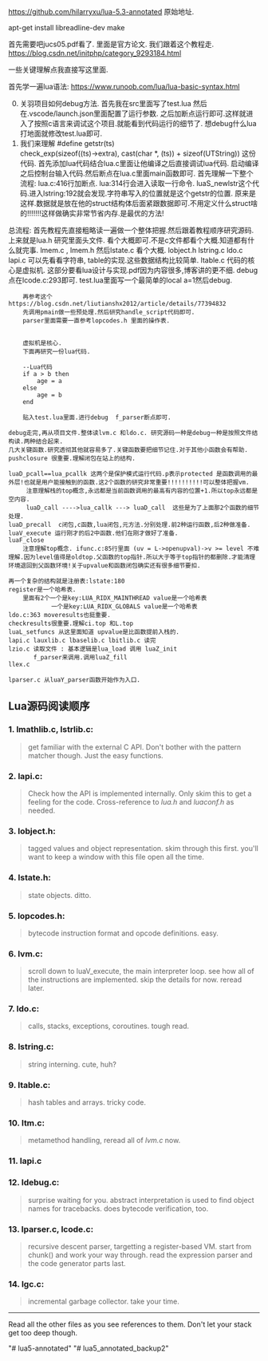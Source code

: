 https://github.com/hilarryxu/lua-5.3-annotated 原始地址.

 apt-get install libreadline-dev 
 make


首先需要吧jucs05.pdf看了. 里面是官方论文.
我们跟着这个教程走.
https://blog.csdn.net/initphp/category_9293184.html




一些关键理解点我直接写这里面.

首先学一遍lua语法:
https://www.runoob.com/lua/lua-basic-syntax.html


0. 关羽项目如何debug方法.
    首先我在src里面写了test.lua
    然后在.vscode/launch.json里面配置了运行参数.
    之后加断点运行即可.这样就进入了按照c语言来调试这个项目.就能看到代码运行的细节了.
    想debug什么lua打地面就修改test.lua即可.
1. 我们来理解 #define getstr(ts) \
    check_exp(sizeof((ts)->extra), cast(char *, (ts)) + sizeof(UTString)) 这份代码.
    首先添加lua代码结合lua.c里面让他编译之后直接调试lua代码. 
    启动编译之后控制台输入代码.然后断点在lua.c里面main函数即可.
    首先理解一下整个流程:
    lua.c:416行加断点. lua:314行会进入读取一行命令.
    luaS_newlstr这个代码.进入lstring:192就会发现.字符串写入的位置就是这个getstr的位置.
    原来是这样.数据就是放在他的struct结构体后面紧跟数据即可.不用定义什么struct啥的!!!!!!!这样做确实非常节省内存.是最优的方法!





总流程:
    首先教程先直接粗略读一遍做一个整体把握.然后跟着教程顺序研究源码.
    上来就是lua.h 研究里面头文件. 看个大概即可.不是c文件都看个大概.知道都有什么就完事.
    lmem.c   , lmem.h
    然后lstate.c 看个大概.
    lobject.h
    lstring.c
    ldo.c   lapi.c 可以先看看字符串, table的实现.这些数据结构比较简单.
    ltable.c
    代码的核心是虚拟机.
        这部分要看lua设计与实现.pdf因为内容很多,博客讲的更不细.
        debug点在lcode.c:293即可. test.lua里面写一个最简单的local a=1然后debug.

        再参考这个https://blog.csdn.net/liutianshx2012/article/details/77394832
        先调用pmain做一些预处理.然后研究handle_script代码即可.
        parser里面需要一直参考lopcodes.h 里面的操作表.


        虚拟机是核心.
        下面再研究一份lua代码.
        
        --Lua代码
        if a > b then
            age = a
        else
            age = b
        end

        贴入test.lua里面.进行debug  f_parser断点即可.
    
    debug走完,再从项目文件.整体读lvm.c 和ldo.c. 研究源码一种是debug一种是按照文件结构读.两种结合起来.
    几大关键函数.研究透彻其他就容易多了.关键函数要把细节记住.对于其他小函数会有帮助.
    pushclosure 很重要.理解闭包在站上的结构.

    luaD_pcall==lua_pcallk 这两个是保护模式运行代码.p表示protected 是函数调用的最外层!也就是用户能接触到的函数.这2个函数的研究非常重要!!!!!!!!!!可以整体把握vm.
         注意理解栈的top概念,永远都是当前函数调用的最高有内容的位置+1.所以top永远都是空内容.
         luaD_call ---->lua_callk ---> luaD_call  这些是为了上面那2个函数的细节处理.
    luaD_precall  c闭包,c函数,lua闭包,元方法.分别处理.前2种运行函数,后2种做准备.
    luaV_execute 运行刚才的后2中函数.他们在刚才做好了准备.
    luaF_close  
        注意理解top概念. ifunc.c:85行里面 (uv = L->openupval)->v >= level 不难理解.因为level值得是oldtop.父函数的top指针.所以大于等于top指针的都删除.才能清理环境退回到父函数环境!关于upvalue和函数闭包确实还有很多细节要扣.

    再一个复杂的结构就是注册表:lstate:180
    register是一个哈希表.
        里面有2个一个是key:LUA_RIDX_MAINTHREAD value是一个哈希表
                一个是key:LUA_RIDX_GLOBALS value是一个哈希表
    ldo.c:363 moveresults也挺重要.
    checkresults很重要.理解ci.top 和L.top
    luaL_setfuncs 从这里面知道 upvalue是比函数提前入栈的.
    lapi.c lauxlib.c lbaselib.c lbitlib.c 读完
    lzio.c 读取文件 : 基本逻辑是lua_load 调用 luaZ_init 
           f_parser来调用.调用luaZ_fill
    llex.c

    lparser.c 从luaY_parser函数开始作为入口.





## Lua源码阅读顺序

### 1. **lmathlib.c, lstrlib.c:**
>get familiar with the external C API. Don't bother with the pattern matcher though. Just the easy functions.

### 2. **lapi.c:**
>Check how the API is implemented internally. Only skim this to get a feeling for the code. Cross-reference to *lua.h* and *luaconf.h* as needed.

### 3. **lobject.h:**
>tagged values and object representation. skim through this first. you'll want to keep a window with this file open all the time.

### 4. **lstate.h:**
>state objects. ditto.

### 5. **lopcodes.h:**
>bytecode instruction format and opcode definitions. easy.

### 6. **lvm.c:**
>scroll down to luaV_execute, the main interpreter loop. see how all of the instructions are implemented. skip the details for now. reread later.

### 7. **ldo.c:**
>calls, stacks, exceptions, coroutines. tough read.

### 8. **lstring.c:**
>string interning. cute, huh?

### 9. **ltable.c:**
>hash tables and arrays. tricky code.

### 10. **ltm.c:**
>metamethod handling, reread all of *lvm.c* now.

### 11. **lapi.c**

### 12. **ldebug.c:**
>surprise waiting for you. abstract interpretation is used to find object names for tracebacks. does bytecode verification, too.

### 13. **lparser.c, lcode.c:**
>recursive descent parser, targetting a register-based VM. start from chunk() and work your way through. read the expression parser and the code generator parts last.

### 14. **lgc.c:**
>incremental garbage collector. take your time.

---
Read all the other files as you see references to them. Don't let your stack get too deep though.

"# lua5-annotated" 
"# lua5_annotated_backup2" 
